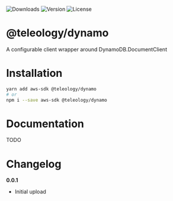 ![Downloads][link-download] ![Version][link-version] ![License][link-license]

# @teleology/dynamo
A configurable client wrapper around DynamoDB.DocumentClient


# Installation 

```bash
yarn add aws-sdk @teleology/dynamo
# or
npm i --save aws-sdk @teleology/dynamo
```

# Documentation

TODO


# Changelog

**0.0.1**
- Initial upload


[link-download]: https://img.shields.io/npm/dt/@teleology/dynamo
[link-version]: https://img.shields.io/npm/v/@teleology/dynamo.svg
[link-license]: https://img.shields.io/npm/l/@teleology/dynamo.svg
